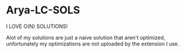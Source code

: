 # Arya-LC-SOLS
I LOVE O(N) SOLUTIONS!

Alot of my solutions are just a naive solution that aren't optimized, unfortunately my optimizations are not uploaded by the extension I use.
